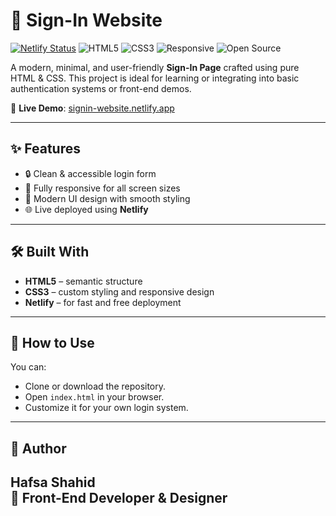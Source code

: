 # 🚪 Sign-In Website

[![Netlify Status](https://api.netlify.com/api/v1/badges/e8711ba0-0b92-4a2b-9055-5f7b0796cf33/deploy-status)](https://app.netlify.com/sites/signin-website/deploys)
![HTML5](https://img.shields.io/badge/HTML5-E34F26?logo=html5&logoColor=white&style=flat-square)
![CSS3](https://img.shields.io/badge/CSS3-1572B6?logo=css3&logoColor=white&style=flat-square)
![Responsive](https://img.shields.io/badge/Mobile--Friendly-✅-brightgreen?style=flat-square)
![Open Source](https://img.shields.io/badge/Open%20Source-%E2%9D%A4-red?style=flat-square)

A modern, minimal, and user-friendly **Sign-In Page** crafted using pure HTML & CSS. This project is ideal for learning or integrating into basic authentication systems or front-end demos.

🔗 **Live Demo**: [signin-website.netlify.app](https://signin-website.netlify.app/)

---

## ✨ Features

- 🔒 Clean & accessible login form
- 📱 Fully responsive for all screen sizes
- 🎨 Modern UI design with smooth styling
- 🌐 Live deployed using **Netlify**

---

## 🛠️ Built With

- **HTML5** – semantic structure
- **CSS3** – custom styling and responsive design
- **Netlify** – for fast and free deployment

---

## 🚀 How to Use

You can:
- Clone or download the repository.
- Open `index.html` in your browser.
- Customize it for your own login system.

---

## 🙌 Author

**Hafsa Shahid**  
🎨 Front-End Developer & Designer  
---



